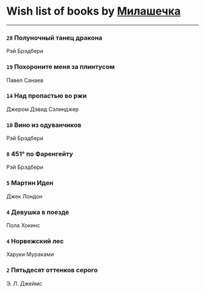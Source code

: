 # Wish list of books by [Милашечка](http://vk.com/id200601396)
---

### `28` Полуночный танец дракона
Рэй Брэдбери

### `19` Похороните меня за плинтусом
Павел Санаев

### `14` Над пропастью во ржи
Джером Дэвид Сэлинджер

### `10` Вино из одуванчиков
Рэй Брэдбери

### `8` 451° по Фаренгейту
Рэй Брэдбери

### `5` Мартин Иден
Джек Лондон

### `4` Девушка в поезде
Пола Хокинс

### `4` Норвежский лес
Харуки Мураками

### `2` Пятьдесят оттенков серого
Э. Л. Джеймс

